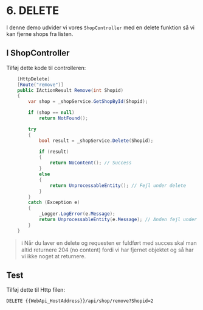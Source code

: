 # 6. DELETE

I denne demo udvider vi vores `ShopController` med en delete funktion så vi kan fjerne shops fra listen.

## I ShopController

Tilføj dette kode til controlleren:

```C#
    [HttpDelete]
    [Route("remove")]
    public IActionResult Remove(int Shopid)
    {
        var shop = _shopService.GetShopById(Shopid);

        if (shop == null)
            return NotFound();

        try
        {
            bool result = _shopService.Delete(Shopid);

            if (result)
            {
                return NoContent(); // Success
            }
            else
            {
                return UnprocessableEntity(); // Fejl under delete
            }
        }
        catch (Exception e)
        {
            _Logger.LogError(e.Message);
            return UnprocessableEntity(e.Message); // Anden fejl under delete
        }
    }
```

> ℹ️  Når du laver en delete og requesten er fuldført med succes skal man altid returnere 204 (no content) 
> fordi vi har fjernet objektet og så har vi ikke noget at returnere.

## Test

Tilføj dette til Http filen:

```.http
DELETE {{WebApi_HostAddress}}/api/shop/remove?Shopid=2
```